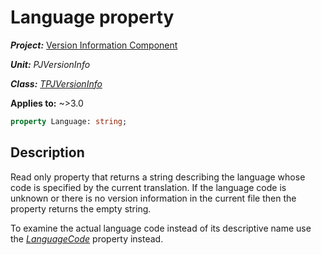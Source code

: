 # Language property

***Project:*** [Version Information Component](../API.md)

***Unit:*** _PJVersionInfo_

***Class:*** [_TPJVersionInfo_](./TPJVersionInfo.md)

**Applies to:** ~>3.0

```pascal
property Language: string;
```

## Description

Read only property that returns a string describing the language whose code is specified by the current translation. If the language code is unknown or there is no version information in the current file then the property returns the empty string.

To examine the actual language code instead of its descriptive name use the [_LanguageCode_](./TPJVersionInfo-LanguageCode.md) property instead.
